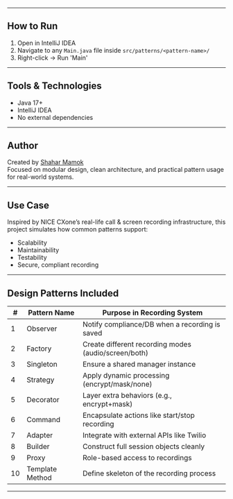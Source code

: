 
---

## How to Run

1. Open in IntelliJ IDEA
2. Navigate to any `Main.java` file inside `src/patterns/<pattern-name>/`
3. Right-click → Run 'Main'

---

## Tools & Technologies

- Java 17+
- IntelliJ IDEA
- No external dependencies

---

## Author

Created by [Shahar Mamok](https://github.com/Shahar-Mamok)  
Focused on modular design, clean architecture, and practical pattern usage for real-world systems.

---

## Use Case

Inspired by NICE CXone’s real-life call & screen recording infrastructure, this project simulates how common patterns support:
- Scalability
- Maintainability
- Testability
- Secure, compliant recording

---

## Design Patterns Included

| #  | Pattern Name       | Purpose in Recording System                          |
|----|--------------------|------------------------------------------------------|
| 1  | Observer           | Notify compliance/DB when a recording is saved       |
| 2  | Factory            | Create different recording modes (audio/screen/both) |
| 3  | Singleton          | Ensure a shared manager instance                     |
| 4  | Strategy           | Apply dynamic processing (encrypt/mask/none)         |
| 5  | Decorator          | Layer extra behaviors (e.g., encrypt+mask)           |
| 6  | Command            | Encapsulate actions like start/stop recording        |
| 7  | Adapter            | Integrate with external APIs like Twilio             |
| 8  | Builder            | Construct full session objects cleanly               |
| 9  | Proxy              | Role-based access to recordings                      |
| 10 | Template Method    | Define skeleton of the recording process             |

---


